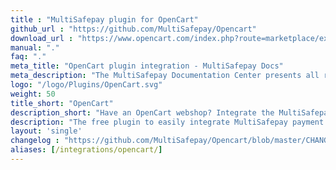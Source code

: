 ```yaml
---
title : "MultiSafepay plugin for OpenCart"
github_url : "https://github.com/MultiSafepay/Opencart"
download_url : "https://www.opencart.com/index.php?route=marketplace/extension/info&extension_id=39960"
manual: "."
faq: "."
meta_title: "OpenCart plugin integration - MultiSafepay Docs"
meta_description: "The MultiSafepay Documentation Center presents all relevant information about our Plugins and API. You can also find support pages for payment methods, tools and general questions as well as the contact details of our Support and Integration Teams."
logo: "/logo/Plugins/OpenCart.svg"
weight: 50
title_short: "OpenCart"
description_short: "Have an OpenCart webshop? Integrate the MultiSafepay payment solutions into your OpenCart webshop with our free plugin."
description: "The free plugin to easily integrate MultiSafepay payment solutions into your OpenCart webshop."
layout: 'single'
changelog : "https://github.com/MultiSafepay/Opencart/blob/master/CHANGELOG.md"
aliases: [/integrations/opencart/]
---
```



